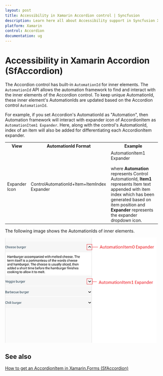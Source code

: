```yaml
---
layout: post 
title: Accessibility in Xamarin Accordion control | Syncfusion
description: Learn here all about Accessibility support in Syncfusion Xamarin Accordion (SfAccordion) control and more.
platform: Xamarin
control: Accordion
documentation: ug
---
```

# Accessibility in Xamarin Accordion (SfAccordion)

The Accordion control has built-in `AutomationId` for inner elements. The `AutomationId` API allows the automation framework to find and interact with the inner elements of the Accordion control. To keep unique AutomationId, these inner element's AutomationIds are updated based on the Accordion control `AutomationId`. 

For example, if you set Accordion's AutomationId as "Automation", then Automation framework will interact with expander icon of AccordionItem  as `AutomationItem1 Expander`. Here, along with the control's AutomationId, index of an item will also be added for differentiating each AccordionItem expander. 

<table>
<tr>
<th align="center" >View</th>
<th align="center" >AutomationId Format</th>
<th align="center" >Example</th>
</tr>

<tr>
<td>Expander Icon</td>
<td>ControlAutomationId+Item+ItemIndex Expander</td>
<td>
AutomationItem1 Expander<br/><br/>
where <b>Automation</b> represents Control AutomationId, <b>Item1</b> represents Item text appended with item index which has been generated based on item position and <b>Expander</b> represents the expander dropdown icon. 
</td>
</tr>
</table>

The following image shows the AutomationIds of inner elements.

![Automation id for accordion](accordion_images/AccordionAutomationImage.png)

## See also

[How to get an AccordionItem in Xamarin.Forms (SfAccordion)](https://www.syncfusion.com/kb/11439/)
